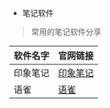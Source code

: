 
*  笔记软件

> 常用的笔记软件分享


| 软件名字 | 官网链接                              |
| -------- | ------------------------------------- |
| 印象笔记 | [印象笔记](https://www.yinxiang.com/) |
| 语雀 | [语雀](https://www.yuque.com/) |
